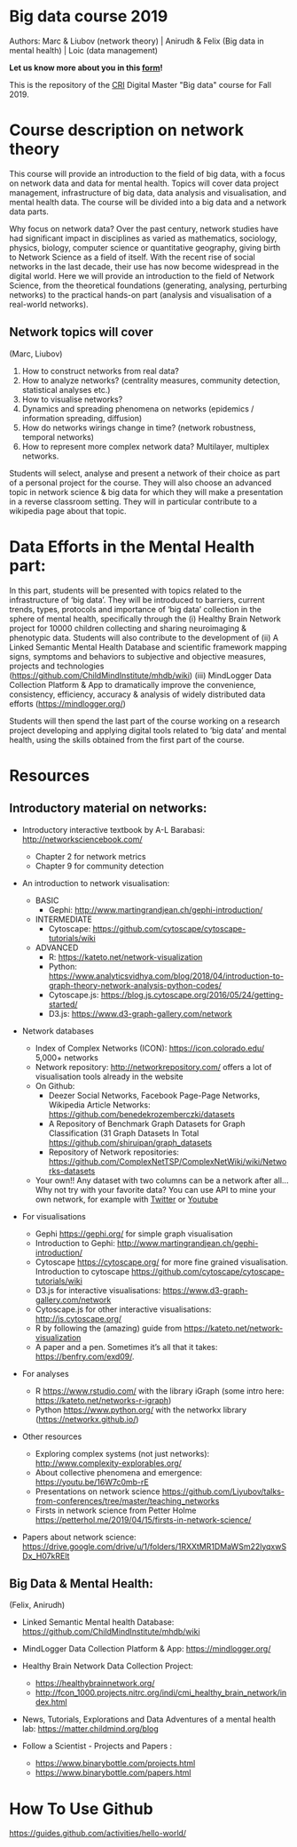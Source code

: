 # Big data course 2019

Authors: Marc & Liubov (network theory) | Anirudh & Felix (Big data in mental health) | Loic (data management)

**Let us know more about you in this [form](https://forms.gle/qzUibhZVm7GEa5rP9)!**

This is the repository of the [CRI](https://cri-paris.org/) Digital Master "Big data" course for Fall 2019.

# Course description on network theory
This course will provide an introduction to the field of big data, with a focus on network data and data for mental health. Topics will cover data project management, infrastructure of big data, data analysis and visualisation, and mental health data. The course will be divided into a big data and a network data parts.

Why focus on network data? Over the past century, network studies have had significant impact in disciplines as varied as mathematics, sociology, physics, biology, computer science or quantitative geography, giving birth to Network Science as a field of itself. With the recent rise of social networks in the last decade, their use has now become widespread in the digital world. Here we will provide an introduction to the field of Network Science,  from the theoretical foundations (generating, analysing, perturbing networks) to the practical hands-on part (analysis and visualisation of a real-world networks). 

## Network topics will cover
(Marc, Liubov)

1.  How to construct networks from real data?
2.  How to analyze networks? (centrality measures, community detection, statistical analyses etc.)
3.  How to visualise networks? 
4.  Dynamics and spreading phenomena on networks (epidemics / information spreading, diffusion)
5.  How do networks wirings change in time? (network robustness, temporal networks)
6.  How to represent more complex network data? Multilayer, multiplex networks.

Students will select, analyse and present a network of their choice as part of a personal project for the course. They will also choose an advanced topic in network science & big data for which they will make a presentation in a reverse classroom setting. They will in particular contribute to a wikipedia page about that topic.

# Data Efforts in the Mental Health part:

In this part, students will be presented with topics related to the infrastructure of ‘big data’. They will be introduced to barriers, current trends, types, protocols and importance of ‘big data’ collection in the sphere of mental health, specifically through the
 (i) Healthy Brain Network project for 10000 children collecting and sharing neuroimaging & phenotypic data. 
Students will also contribute to the development of 
(ii) A Linked Semantic Mental Health Database and scientific framework mapping signs, symptoms and behaviors to subjective and objective measures, projects and technologies (https://github.com/ChildMindInstitute/mhdb/wiki)
(iii) MindLogger Data Collection Platform & App to dramatically improve the convenience, consistency, efficiency, accuracy & analysis of widely distributed data efforts (https://mindlogger.org/)

Students will then spend the last part of the course working on a research project developing and applying digital tools related to ‘big data’ and mental health, using the skills obtained from the first part of the course. 

# Resources

## Introductory material on networks:

* Introductory interactive textbook by A-L Barabasi: http://networksciencebook.com/ 
  * Chapter 2 for network metrics
  * Chapter 9 for community detection
* An introduction to network visualisation: 
  * BASIC 
    * Gephi: http://www.martingrandjean.ch/gephi-introduction/
  * INTERMEDIATE
    * Cytoscape:  https://github.com/cytoscape/cytoscape-tutorials/wiki
  * ADVANCED
    * R: https://kateto.net/network-visualization 
    * Python: https://www.analyticsvidhya.com/blog/2018/04/introduction-to-graph-theory-network-analysis-python-codes/
    * Cytoscape.js: https://blog.js.cytoscape.org/2016/05/24/getting-started/
    * D3.js: https://www.d3-graph-gallery.com/network

* Network databases
  * Index of Complex Networks (ICON): https://icon.colorado.edu/  5,000+ networks
  * Network repository: http://networkrepository.com/ offers a lot of visualisation tools already in the website
  * On Github: 
    * Deezer Social Networks, Facebook Page-Page Networks, Wikipedia Article Networks: https://github.com/benedekrozemberczki/datasets
    * A Repository of Benchmark Graph Datasets for Graph Classification (31 Graph Datasets In Total https://github.com/shiruipan/graph_datasets
    * Repository of Network repositories: https://github.com/ComplexNetTSP/ComplexNetWiki/wiki/Networks-datasets
   * Your own!! Any dataset with two columns can be a network after all... Why not try with your favorite data? You can use API to mine your own network, for example with [Twitter](https://towardsdatascience.com/access-data-from-twitter-api-using-r-and-or-python-b8ac342d3efe) or [Youtube](https://www.pythonforbeginners.com/scripts/using-the-youtube-api/)

* For visualisations 
  * Gephi https://gephi.org/ for simple graph visualisation
  * Introduction to Gephi: http://www.martingrandjean.ch/gephi-introduction/
  * Cytoscape https://cytoscape.org/ for more fine grained visualisation. Introduction to cytoscape https://github.com/cytoscape/cytoscape-tutorials/wiki
  * D3.js for interactive visualisations: https://www.d3-graph-gallery.com/network
  * Cytoscape.js for other interactive visualisations: http://js.cytoscape.org/
  * R by following the (amazing) guide from https://kateto.net/network-visualization 
  * A paper and a pen. Sometimes it’s all that it takes: https://benfry.com/exd09/.

* For analyses 
  * R https://www.rstudio.com/ with the library iGraph (some intro here: https://kateto.net/networks-r-igraph)
  * Python https://www.python.org/ with the networkx library (https://networkx.github.io/)

* Other resources
  * Exploring complex systems (not just networks): http://www.complexity-explorables.org/
  * About collective phenomena and emergence: https://youtu.be/16W7c0mb-rE 
  * Presentations on network science https://github.com/Liyubov/talks-from-conferences/tree/master/teaching_networks 
  * Firsts in network science from Petter Holme https://petterhol.me/2019/04/15/firsts-in-network-science/

* Papers about network science:
https://drive.google.com/drive/u/1/folders/1RXXtMR1DMaWSm22lyqxwSDx_H07kRElt


## Big Data & Mental Health:
(Felix, Anirudh)

* Linked Semantic Mental health Database: https://github.com/ChildMindInstitute/mhdb/wiki
* MindLogger Data Collection Platform & App: https://mindlogger.org/
* Healthy Brain Network Data Collection Project:
  * https://healthybrainnetwork.org/
  * http://fcon_1000.projects.nitrc.org/indi/cmi_healthy_brain_network/index.html

* News, Tutorials, Explorations and Data Adventures of a mental health lab: https://matter.childmind.org/blog

* Follow a Scientist - Projects and Papers :
  * https://www.binarybottle.com/projects.html
  * https://www.binarybottle.com/papers.html




# How To Use Github 
https://guides.github.com/activities/hello-world/ 
